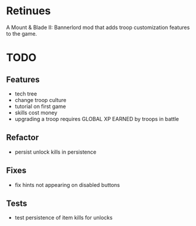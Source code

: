 # Retinues

A Mount & Blade II: Bannerlord mod that adds troop customization features to the game.

# TODO

## Features

- tech tree
- change troop culture
- tutorial on first game
- skills cost money
- upgrading a troop requires GLOBAL XP EARNED by troops in battle

## Refactor

- persist unlock kills in persistence

## Fixes

- fix hints not appearing on disabled buttons

## Tests

- test persistence of item kills for unlocks